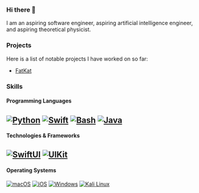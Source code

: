 ### Hi there 👋
I am an aspiring software engineer, aspiring artificial intelligence engineer, and aspiring theoretical physicist.

### Projects
Here is a list of notable projects I have worked on so far:
- [FatKat](https://fatkat-app.com)

### Skills
#### Programming Languages
[![Python](https://img.shields.io/badge/-Python-black?logo=python&style=for-the-badge)](https://github.com/natSegOS)
[![Swift](https://img.shields.io/badge/-Swift-black?logo=swift&style=for-the-badge)](https://github.com/natSegOS)
[![Bash](https://img.shields.io/badge/-Bash-black?logo=gnu-bash&style=for-the-badge)](https://github.com/natSegOS)
[![Java](https://img.shields.io/badge/-Java-black?logo=java&style=for-the-badge)](https://github.com/natSegOS)
--
#### Technologies & Frameworks
[![SwiftUI](https://img.shields.io/badge/-SwiftUI-black?logo=swiftui&style=for-the-badge)](https://github.com/natSegOS)
[![UIKit](https://img.shields.io/badge/-UIKit-black?logo=uikit&style=for-the-badge)](https://github.com/natSegOS)
--
#### Operating Systems
[![macOS](https://img.shields.io/badge/-macOS-black?logo=macos&style=for-the-badge)](https://www.apple.com/macos/ventura/)
[![iOS](https://img.shields.io/badge/-iOS-black?logo=ios&style=for-the-badge)](https://www.apple.com/ios/ios-16/)
[![Windows](https://img.shields.io/badge/-Windows-black?logo=windows&style=for-the-badge)](https://www.microsoft.com/en-us/windows/windows-11)
[![Kali Linux](https://img.shields.io/badge/-Kali%20Linux-black?logo=kali-linux&style=for-the-badge)](https://github.com/natSegOS)
<!--
**natSegOS/natSegOS** is a ✨ _special_ ✨ repository because its `README.md` (this file) appears on your GitHub profile.

Here are some ideas to get you started:

- 🔭 I’m currently working on ...
- 🌱 I’m currently learning ...
- 👯 I’m looking to collaborate on ...
- 🤔 I’m looking for help with ...
- 💬 Ask me about ...
- 📫 How to reach me: ...
- 😄 Pronouns: ...
- ⚡ Fun fact: ...
-->

